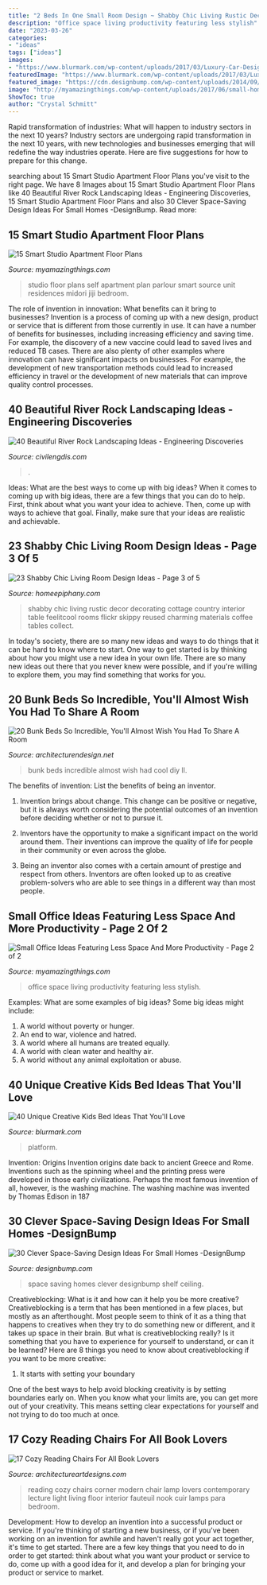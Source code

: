 ```yaml
---
title: "2 Beds In One Small Room Design ~ Shabby Chic Living Rustic Decor Decorating Cottage Country Interior Table Feelitcool Rooms Flickr Skippy Reused Charming Materials Coffee Tables Collect"
description: "Office space living productivity featuring less stylish"
date: "2023-03-26"
categories:
- "ideas"
tags: ["ideas"]
images:
- "https://www.blurmark.com/wp-content/uploads/2017/03/Luxury-Car-Design-Bed.jpg"
featuredImage: "https://www.blurmark.com/wp-content/uploads/2017/03/Luxury-Car-Design-Bed.jpg"
featured_image: "https://cdn.designbump.com/wp-content/uploads/2014/09/space-saving-design-ideas-012.jpg"
image: "http://myamazingthings.com/wp-content/uploads/2017/06/small-home-office-11.jpg"
ShowToc: true
author: "Crystal Schmitt"
---
```



Rapid transformation of industries: What will happen to industry sectors in the next 10 years?
Industry sectors are undergoing rapid transformation in the next 10 years, with new technologies and businesses emerging that will redefine the way industries operate. Here are five suggestions for how to prepare for this change.

	

		
searching about 15 Smart Studio Apartment Floor Plans you've visit to the right page. We have 8 Images about 15 Smart Studio Apartment Floor Plans like 40 Beautiful River Rock Landscaping Ideas - Engineering Discoveries, 15 Smart Studio Apartment Floor Plans and also 30 Clever Space-Saving Design Ideas For Small Homes -DesignBump. Read more:
		
    
## 15 Smart Studio Apartment Floor Plans

<img loading=lazy src="http://myamazingthings.com/wp-content/uploads/2016/11/floor-plan.jpg" onerror="this.onerror=null;this.src='https://tse3.mm.bing.net/th?id=OIP.6ra9k0oyzbqigprevW7YagHaHs&amp;pid=15.1';" alt="15 Smart Studio Apartment Floor Plans">

_Source: myamazingthings.com_

>studio floor plans self apartment plan parlour smart source unit residences midori jiji bedroom. 

	

The role of invention in innovation: What benefits can it bring to businesses?
Invention is a process of coming up with a new design, product or service that is different from those currently in use. It can have a number of benefits for businesses, including increasing efficiency and saving time. For example, the discovery of a new vaccine could lead to saved lives and reduced TB cases. There are also plenty of other examples where innovation can have significant impacts on businesses. For example, the development of new transportation methods could lead to increased efficiency in travel or the development of new materials that can improve quality control processes.

    
## 40 Beautiful River Rock Landscaping Ideas - Engineering Discoveries

<img loading=lazy src="https://civilengdis.com/wp-content/uploads/2021/03/d009cbda572099a5972b1f7aad2af79c-768x1024.jpg" onerror="this.onerror=null;this.src='https://tse2.mm.bing.net/th?id=OIP.LT11v3wrp-SYNd9jkvh4xwHaJ4&amp;pid=15.1';" alt="40 Beautiful River Rock Landscaping Ideas - Engineering Discoveries">

_Source: civilengdis.com_

>. 

	

Ideas: What are the best ways to come up with big ideas?
When it comes to coming up with big ideas, there are a few things that you can do to help. First, think about what you want your idea to achieve. Then, come up with ways to achieve that goal. Finally, make sure that your ideas are realistic and achievable.

    
## 23 Shabby Chic Living Room Design Ideas - Page 3 Of 5

<img loading=lazy src="http://www.homeepiphany.com/wp-content/uploads/2016/02/23-Shabby-Chic-Living-Room-Design-Ideas-10.jpg" onerror="this.onerror=null;this.src='https://tse3.mm.bing.net/th?id=OIP.963oQIfipIUeY3XdYb7avwHaKM&amp;pid=15.1';" alt="23 Shabby Chic Living Room Design Ideas - Page 3 of 5">

_Source: homeepiphany.com_

>shabby chic living rustic decor decorating cottage country interior table feelitcool rooms flickr skippy reused charming materials coffee tables collect. 

	

In today's society, there are so many new ideas and ways to do things that it can be hard to know where to start. One way to get started is by thinking about how you might use a new idea in your own life. There are so many new ideas out there that you never knew were possible, and if you're willing to explore them, you may find something that works for you.

    
## 20 Bunk Beds So Incredible, You&#039;ll Almost Wish You Had To Share A Room

<img loading=lazy src="http://cdn.architecturendesign.net/wp-content/uploads/2015/07/AD-Bunk-Beds-Ideas-14.jpg" onerror="this.onerror=null;this.src='https://tse2.mm.bing.net/th?id=OIP.kueA_RdH9Yyu-dQCeOZM9AHaIM&amp;pid=15.1';" alt="20 Bunk Beds So Incredible, You&#039;ll Almost Wish You Had To Share A Room">

_Source: architecturendesign.net_

>bunk beds incredible almost wish had cool diy ll. 

	

The benefits of invention: List the benefits of being an inventor.
1. Invention brings about change. This change can be positive or negative, but it is always worth considering the potential outcomes of an invention before deciding whether or not to pursue it.
2. Inventors have the opportunity to make a significant impact on the world around them. Their inventions can improve the quality of life for people in their community or even across the globe.

3. Being an inventor also comes with a certain amount of prestige and respect from others. Inventors are often looked up to as creative problem-solvers who are able to see things in a different way than most people.

    
## Small Office Ideas Featuring Less Space And More Productivity - Page 2 Of 2

<img loading=lazy src="http://myamazingthings.com/wp-content/uploads/2017/06/small-home-office-11.jpg" onerror="this.onerror=null;this.src='https://tse4.mm.bing.net/th?id=OIP._mlrkrEBiOh5gJGu0puD3AHaKA&amp;pid=15.1';" alt="Small Office Ideas Featuring Less Space And More Productivity - Page 2 of 2">

_Source: myamazingthings.com_

>office space living productivity featuring less stylish. 

	

Examples: What are some examples of big ideas?
Some big ideas might include: 
1. A world without poverty or hunger.
2. An end to war, violence and hatred.
3. A world where all humans are treated equally.
4. A world with clean water and healthy air.
5. A world without any animal exploitation or abuse.

    
## 40 Unique Creative Kids Bed Ideas That You&#039;ll Love

<img loading=lazy src="https://www.blurmark.com/wp-content/uploads/2017/03/Luxury-Car-Design-Bed.jpg" onerror="this.onerror=null;this.src='https://tse1.mm.bing.net/th?id=OIP.jnTx8Xmgz_8tQp8LNImygwHaHa&amp;pid=15.1';" alt="40 Unique Creative Kids Bed Ideas That You&#039;ll Love">

_Source: blurmark.com_

>platform. 

	

Invention: Origins
Invention origins date back to ancient Greece and Rome. Inventions such as the spinning wheel and the printing press were developed in those early civilizations. Perhaps the most famous invention of all, however, is the washing machine. The washing machine was invented by Thomas Edison in 187
    
## 30 Clever Space-Saving Design Ideas For Small Homes -DesignBump

<img loading=lazy src="https://cdn.designbump.com/wp-content/uploads/2014/09/space-saving-design-ideas-012.jpg" onerror="this.onerror=null;this.src='https://tse4.mm.bing.net/th?id=OIP.HWXpwpngd1phFnr-50t0_AHaJ4&amp;pid=15.1';" alt="30 Clever Space-Saving Design Ideas For Small Homes -DesignBump">

_Source: designbump.com_

>space saving homes clever designbump shelf ceiling. 

	

Creativeblocking: What is it and how can it help you be more creative?
Creativeblocking is a term that has been mentioned in a few places, but mostly as an afterthought. Most people seem to think of it as a thing that happens to creatives when they try to do something new or different, and it takes up space in their brain. But what is creativeblocking really? Is it something that you have to experience for yourself to understand, or can it be learned? Here are 8 things you need to know about creativeblocking if you want to be more creative: 
1) It starts with setting your boundary

One of the best ways to help avoid blocking creativity is by setting boundaries early on. When you know what your limits are, you can get more out of your creativity. This means setting clear expectations for yourself and not trying to do too much at once.

    
## 17 Cozy Reading Chairs For All Book Lovers

<img loading=lazy src="http://www.architectureartdesigns.com/wp-content/uploads/2015/11/824.jpg" onerror="this.onerror=null;this.src='https://tse3.mm.bing.net/th?id=OIP.ab-9CgMvatkTeCmm072BtgHaKo&amp;pid=15.1';" alt="17 Cozy Reading Chairs For All Book Lovers">

_Source: architectureartdesigns.com_

>reading cozy chairs corner modern chair lamp lovers contemporary lecture light living floor interior fauteuil nook cuir lamps para bedroom. 

	

Development: How to develop an invention into a successful product or service.
If you're thinking of starting a new business, or if you've been working on an invention for awhile and haven't really got your act together, it's time to get started. There are a few key things that you need to do in order to get started: think about what you want your product or service to do, come up with a good idea for it, and develop a plan for bringing your product or service to market.

